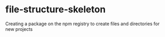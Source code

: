 # file-structure-skeleton
Creating a package on the npm registry to create files and directories for new projects
